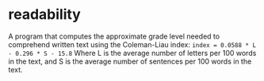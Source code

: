 # readability
A program that computes the approximate grade level needed to comprehend written text using the Coleman-Liau index:
`index = 0.0588 * L - 0.296 * S - 15.8`
Where L is the average number of letters per 100 words in the text, and S is the average number of sentences per 100 words in the text.
